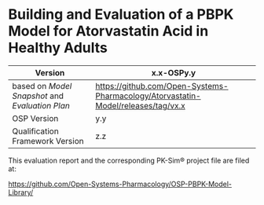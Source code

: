 # Building and Evaluation of a PBPK Model for Atorvastatin Acid in Healthy Adults





| Version                                         | x.x-OSPy.y                                                   |
| ----------------------------------------------- | ------------------------------------------------------------ |
| based on *Model Snapshot* and *Evaluation Plan* | https://github.com/Open-Systems-Pharmacology/Atorvastatin-Model/releases/tag/vx.x |
| OSP Version                                     | y.y                                                          |
| Qualification Framework Version                 | z.z                                                          |





This evaluation report and the corresponding PK-Sim® project file are filed at:

https://github.com/Open-Systems-Pharmacology/OSP-PBPK-Model-Library/
